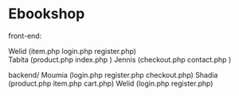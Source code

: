 # Ebookshop
 front-end:<br>

Welid (item.php  login.php  register.php)<br>
Tabita (product.php  index.php  )
Jennis (checkout.php  contact.php )

backend/
Moumia (login.php  register.php  checkout.php)
Shadia (product.php  item.php cart.php)
Welid (login.php register.php)

